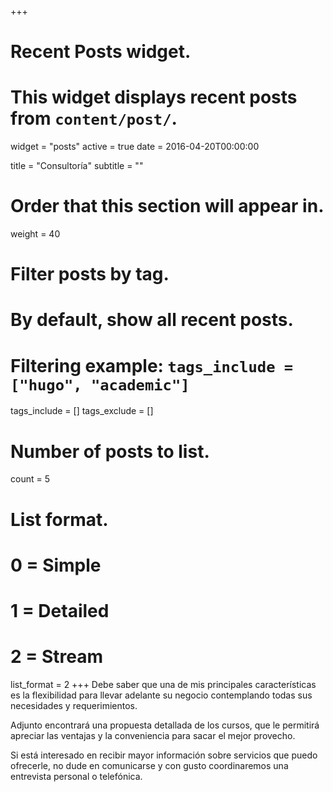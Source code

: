 +++
# Recent Posts widget.
# This widget displays recent posts from `content/post/`.
widget = "posts"
active = true
date = 2016-04-20T00:00:00

title = "Consultoría"
subtitle = ""

# Order that this section will appear in.
weight = 40

# Filter posts by tag.
#  By default, show all recent posts.
#  Filtering example: `tags_include = ["hugo", "academic"]`
tags_include = []
tags_exclude = []

# Number of posts to list.
count = 5

# List format.
#   0 = Simple
#   1 = Detailed
#   2 = Stream
list_format = 2
+++
Debe saber que una de mis principales características es la flexibilidad para llevar adelante su negocio contemplando todas sus necesidades y requerimientos.

Adjunto encontrará una propuesta detallada de los cursos, que le permitirá apreciar las ventajas y la conveniencia para sacar el mejor provecho.

Si está interesado en recibir mayor información sobre servicios que puedo ofrecerle, no dude en comunicarse y con gusto coordinaremos una entrevista personal o telefónica.
